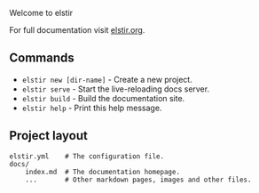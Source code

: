 Welcome to elstir

For full documentation visit [elstir.org](https://www.elstir.org).

## Commands

* `elstir new [dir-name]` - Create a new project.
* `elstir serve` - Start the live-reloading docs server.
* `elstir build` - Build the documentation site.
* `elstir help` - Print this help message.

## Project layout

    elstir.yml    # The configuration file.
    docs/
        index.md  # The documentation homepage.
        ...       # Other markdown pages, images and other files.
